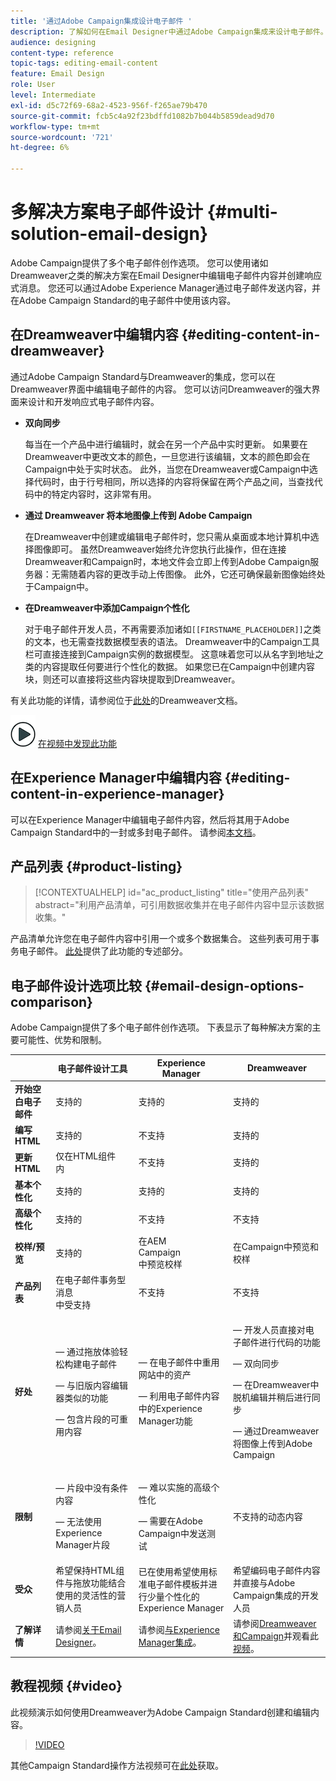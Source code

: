 ```yaml
---
title: '通过Adobe Campaign集成设计电子邮件 '
description: 了解如何在Email Designer中通过Adobe Campaign集成来设计电子邮件。
audience: designing
content-type: reference
topic-tags: editing-email-content
feature: Email Design
role: User
level: Intermediate
exl-id: d5c72f69-68a2-4523-956f-f265ae79b470
source-git-commit: fcb5c4a92f23bdffd1082b7b044b5859dead9d70
workflow-type: tm+mt
source-wordcount: '721'
ht-degree: 6%

---
```


# 多解决方案电子邮件设计 {#multi-solution-email-design}

Adobe Campaign提供了多个电子邮件创作选项。 您可以使用诸如Dreamweaver之类的解决方案在Email Designer中编辑电子邮件内容并创建响应式消息。 您还可以通过Adobe Experience Manager通过电子邮件发送内容，并在Adobe Campaign Standard的电子邮件中使用该内容。

## 在Dreamweaver中编辑内容 {#editing-content-in-dreamweaver}

通过Adobe Campaign Standard与Dreamweaver的集成，您可以在Dreamweaver界面中编辑电子邮件的内容。 您可以访问Dreamweaver的强大界面来设计和开发响应式电子邮件内容。

* **双向同步**

   每当在一个产品中进行编辑时，就会在另一个产品中实时更新。 如果要在Dreamweaver中更改文本的颜色，一旦您进行该编辑，文本的颜色即会在Campaign中处于实时状态。 此外，当您在Dreamweaver或Campaign中选择代码时，由于行号相同，所以选择的内容将保留在两个产品之间，当查找代码中的特定内容时，这非常有用。

* **通过 Dreamweaver 将本地图像上传到 Adobe Campaign**

   在Dreamweaver中创建或编辑电子邮件时，您只需从桌面或本地计算机中选择图像即可。 虽然Dreamweaver始终允许您执行此操作，但在连接Dreamweaver和Campaign时，本地文件会立即上传到Adobe Campaign服务器：无需随着内容的更改手动上传图像。 此外，它还可确保最新图像始终处于Campaign中。

* **在Dreamweaver中添加Campaign个性化**

   对于电子邮件开发人员，不再需要添加诸如`[[FIRSTNAME_PLACEHOLDER]]`之类的文本，也无需查找数据模型表的语法。 Dreamweaver中的Campaign工具栏可直接连接到Campaign实例的数据模型。 这意味着您可以从名字到地址之类的内容提取任何要进行个性化的数据。 如果您已在Campaign中创建内容块，则还可以直接将这些内容块提取到Dreamweaver。

有关此功能的详情，请参阅位于[此处](https://helpx.adobe.com/cn/dreamweaver/using/working-with-dreamweaver-and-campaign.html)的Dreamweaver文档。

![](assets/do-not-localize/how-to-video.png) [在视频中发现此功能](#video)

## 在Experience Manager中编辑内容 {#editing-content-in-experience-manager}

可以在Experience Manager中编辑电子邮件内容，然后将其用于Adobe Campaign Standard中的一封或多封电子邮件。 请参阅[本文档](../../integrating/using/integrating-with-experience-manager.md)。

## 产品列表 {#product-listing}

>[!CONTEXTUALHELP]
>id="ac_product_listing"
>title="使用产品列表"
>abstract="利用产品清单，可引用数据收集并在电子邮件内容中显示该数据收集。"

产品清单允许您在电子邮件内容中引用一个或多个数据集合。 这些列表可用于事务电子邮件。 [此处](../../designing/using/using-product-listings.md)提供了此功能的专述部分。

## 电子邮件设计选项比较 {#email-design-options-comparison}

Adobe Campaign提供了多个电子邮件创作选项。 下表显示了每种解决方案的主要可能性、优势和限制。

<table> 
 <thead> 
  <tr> 
   <th> </th> 
   <th> 电子邮件设计工具<br /> </th> 
   <th> Experience Manager<br /> </th> 
   <th> Dreamweaver<br /> </th> 
  </tr> 
 </thead> 
 <tbody> 
  <tr> 
   <td> <strong>开始空白电子邮件</strong><br /> </td> 
   <td> 支持的<br /> </td> 
   <td> 支持的<br /> </td> 
   <td> 支持的<br /> </td> 
  </tr> 
  <tr> 
   <td> <strong>编写HTML</strong><br /> </td> 
   <td> 支持的<br /> </td> 
   <td> 不支持<br /> </td> 
   <td> 支持的<br /> </td> 
  </tr> 
  <tr> 
   <td> <strong>更新HTML</strong><br /> </td> 
   <td> 仅在HTML组件<br />内 </td> 
   <td> 不支持<br /> </td> 
   <td> 支持的<br /> </td> 
  </tr> 
  <tr> 
   <td> <strong>基本个性化</strong><br /> </td> 
   <td> 支持的<br /> </td> 
   <td> 支持的<br /> </td> 
   <td> 支持的<br /> </td> 
  </tr> 
  <tr> 
   <td> <strong>高级个性化</strong><br /> </td> 
   <td> 支持的<br /> </td> 
   <td> 不支持<br /> </td> 
   <td> 不支持<br /> </td> 
  </tr> 
  <tr> 
   <td> <strong>校样/预览</strong><br /> </td> 
   <td> 支持的<br /> </td> 
   <td> 在AEM<br /> Campaign<br />中预览校样 </td> 
   <td> 在Campaign中预览和校样<br /> </td> 
  </tr> 
  <tr> 
   <td> <strong>产品列表</strong><br /> </td> 
   <td> 在电子邮件事务型消息<br />中受支持 </td> 
   <td> 不支持<br /> </td> 
   <td> 不支持<br /> </td> 
  </tr> 
  <tr> 
   <td> <strong>好处</strong><br /> </td> 
   <td> 
     <p> — 通过拖放体验轻松构建电子邮件</p>
     <p> — 与旧版内容编辑器类似的功能</p>
     <p> — 包含片段的可重用内容</p>
  </td> 
   <td> 
     <p> — 在电子邮件中重用网站中的资产</p>
     <p> — 利用电子邮件内容中的Experience Manager功能</p>
    </td> 
   <td> 
    <p> — 开发人员直接对电子邮件进行代码的功能</p>
    <p> — 双向同步</p>
    <p> — 在Dreamweaver中脱机编辑并稍后进行同步</p>
    <p> — 通过Dreamweaver将图像上传到Adobe Campaign</p>
  </td> 
  </tr> 
  <tr> 
   <td> <strong>限制</strong><br /> </td> 
   <td> 
     <p> — 片段中没有条件内容</p>
     <p> — 无法使用Experience Manager片段</p>
  </td> 
   <td> 
     <p> — 难以实施的高级个性化</p>
     <p> — 需要在Adobe Campaign中发送测试</p>
  </td> 
   <td> 不支持的动态内容<br /> </td> 
  </tr> 
  <tr> 
   <td> <strong>受众</strong><br /> </td> 
   <td> 希望保持HTML组件与拖放功能结合使用的灵活性的营销人员<br /> </td> 
   <td> 已在使用希望使用标准电子邮件模板并进行少量个性化的Experience Manager<br /> </td> 
   <td> 希望编码电子邮件内容并直接与Adobe Campaign集成的开发人员<br /> </td> 
  </tr> 
  <tr> 
   <td> <strong>了解详情</strong><br /> </td> 
   <td> 请参阅<a href="../../designing/using/designing-content-in-adobe-campaign.md">关于Email Designer</a>。<br /> </td> 
   <td> 请参阅<a href="../../integrating/using/integrating-with-experience-manager.md">与Experience Manager集成</a>。<br /> </td> 
   <td> 请参阅<a href="https://helpx.adobe.com/dreamweaver/using/working-with-dreamweaver-and-campaign.html">Dreamweaver和Campaign</a>并观看此<a href="#video">视频</a>。<br /> </td> 
  </tr> 
 </tbody> 
</table>

## 教程视频 {#video}

此视频演示如何使用Dreamweaver为Adobe Campaign Standard创建和编辑内容。

>[!VIDEO](https://video.tv.adobe.com/v/23121?quality=12&captions=eng)

其他Campaign Standard操作方法视频可在[此处](https://experienceleague.adobe.com/docs/campaign-standard-learn/tutorials/overview.html?lang=zh-Hans)获取。

